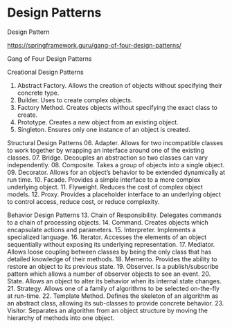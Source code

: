 # Design Patterns
Design Pattern

https://springframework.guru/gang-of-four-design-patterns/

Gang of Four Design Patterns

Creational Design Patterns
01. Abstract Factory. Allows the creation of objects without specifying their concrete type.
02. Builder. Uses to create complex objects.
03. Factory Method. Creates objects without specifying the exact class to create.
04. Prototype. Creates a new object from an existing object.
05. Singleton. Ensures only one instance of an object is created.

Structural Design Patterns
06. Adapter. Allows for two incompatible classes to work together by wrapping an interface around one of the existing classes.
07. Bridge. Decouples an abstraction so two classes can vary independently.
08. Composite. Takes a group of objects into a single object.
09. Decorator. Allows for an object’s behavior to be extended dynamically at run time.
10. Facade. Provides a simple interface to a more complex underlying object.
11. Flyweight. Reduces the cost of complex object models.
12. Proxy. Provides a placeholder interface to an underlying object to control access, reduce cost, or reduce complexity.

Behavior Design Patterns
13. Chain of Responsibility. Delegates commands to a chain of processing objects.
14. Command. Creates objects which encapsulate actions and parameters.
15. Interpreter. Implements a specialized language.
16. Iterator. Accesses the elements of an object sequentially without exposing its underlying representation.
17. Mediator. Allows loose coupling between classes by being the only class that has detailed knowledge of their methods.
18. Memento. Provides the ability to restore an object to its previous state.
19. Observer. Is a publish/subscribe pattern which allows a number of observer objects to see an event.
20. State. Allows an object to alter its behavior when its internal state changes.
21. Strategy. Allows one of a family of algorithms to be selected on-the-fly at run-time.
22. Template Method. Defines the skeleton of an algorithm as an abstract class, allowing its sub-classes to provide concrete behavior.
23. Visitor. Separates an algorithm from an object structure by moving the hierarchy of methods into one object.
